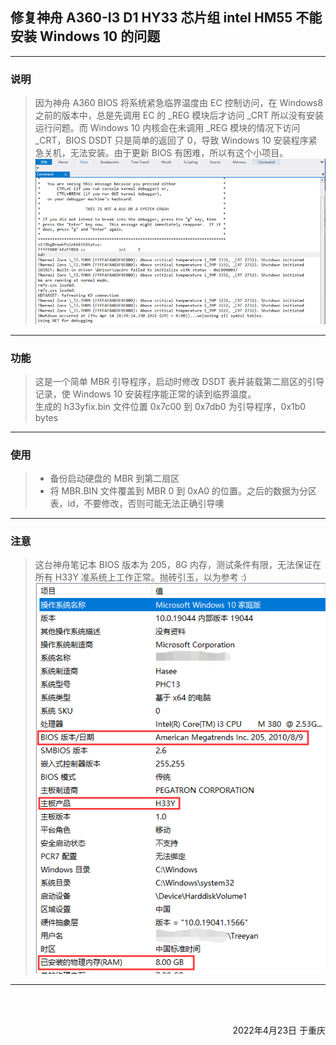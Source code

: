 
## 修复神舟 A360-I3 D1 HY33 芯片组 intel HM55 不能安装 Windows 10 的问题

***

### 说明
> 因为神舟 A360 BIOS 将系统紧急临界温度由 EC 控制访问，在 Windows8 之前的版本中，总是先调用 EC 的 _REG 模块后才访问 _CRT 所以没有安装运行问题。而 Windows 10 内核会在未调用 _REG 模块的情况下访问 _CRT，BIOS DSDT 只是简单的返回了 0，导致 Windows 10 安装程序紧急关机，无法安装。由于更新 BIOS 有困难，所以有这个小项目。 <br/>
>![windbg连接图](./off.png)

***

### 功能

> 这是一个简单 MBR 引导程序，启动时修改 DSDT 表并装载第二扇区的引导记录，使 Windows 10 安装程序能正常的读到临界温度。 <br/>
> 生成的 h33yfix.bin 文件位置 0x7c00 到 0x7db0 为引导程序，0x1b0 bytes

***

### 使用

>* 备份启动硬盘的 MBR 到第二扇区
>* 将 MBR.BIN 文件覆盖到 MBR 0 到 0xA0 的位置。之后的数据为分区表，id，不要修改，否则可能无法正确引导噢

***

### 注意
> 这台神舟笔记本 BIOS 版本为 205，8G 内存，测试条件有限，无法保证在所有 H33Y 准系统上工作正常。抛砖引玉，以为参考 :) <br/>
>![Win10-A360](./a360.png)

***

</br></br>
<div align="right">2022年4月23日 于重庆</div>